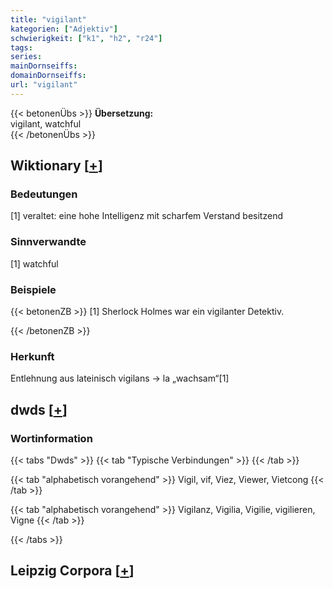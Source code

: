 ```yaml
---
title: "vigilant"
kategorien: ["Adjektiv"]
schwierigkeit: ["k1", "h2", "r24"]
tags:
series:
mainDornseiffs:
domainDornseiffs:
url: "vigilant"
---
```


{{< betonenÜbs >}}
**Übersetzung:**  
vigilant, watchful  
{{< /betonenÜbs >}}

## Wiktionary [[+](https://de.wiktionary.org/wiki/vigilant)]

### Bedeutungen
[1] veraltet: eine hohe Intelligenz mit scharfem Verstand besitzend  

### Sinnverwandte
[1] watchful  

### Beispiele
{{< betonenZB >}}
[1] Sherlock Holmes war ein vigilanter Detektiv.  

{{< /betonenZB >}}
### Herkunft
Entlehnung aus lateinisch vigilans → la „wachsam“[1]  



## dwds [[+](https://www.dwds.de/wb/vigilant)]

### Wortinformation
{{< tabs "Dwds" >}}
{{< tab "Typische Verbindungen" >}}
{{< /tab >}}

{{< tab "alphabetisch vorangehend" >}}
Vigil, vif, Viez, Viewer, Vietcong
{{< /tab >}}

{{< tab "alphabetisch vorangehend" >}}
Vigilanz, Vigilia, Vigilie, vigilieren, Vigne
{{< /tab >}}

{{< /tabs >}}

## Leipzig Corpora [[+](https://corpora.uni-leipzig.de/en/res?word=vigilant&corpusId=deu_newscrawl-public_2018)]

